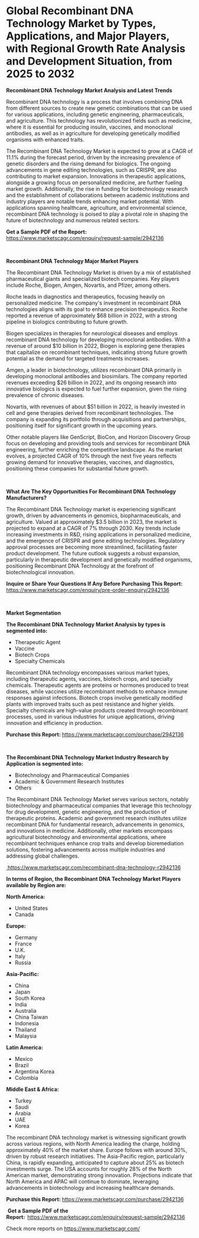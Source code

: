 <p><h1>Global Recombinant DNA Technology Market by Types, Applications, and Major Players, with Regional Growth Rate Analysis and Development Situation, from 2025 to 2032</h1></p><p><strong>Recombinant DNA Technology Market Analysis and Latest Trends</strong></p>
<p><p>Recombinant DNA technology is a process that involves combining DNA from different sources to create new genetic combinations that can be used for various applications, including genetic engineering, pharmaceuticals, and agriculture. This technology has revolutionized fields such as medicine, where it is essential for producing insulin, vaccines, and monoclonal antibodies, as well as in agriculture for developing genetically modified organisms with enhanced traits.</p><p>The Recombinant DNA Technology Market is expected to grow at a CAGR of 11.1% during the forecast period, driven by the increasing prevalence of genetic disorders and the rising demand for biologics. The ongoing advancements in gene editing technologies, such as CRISPR, are also contributing to market expansion. Innovations in therapeutic applications, alongside a growing focus on personalized medicine, are further fueling market growth. Additionally, the rise in funding for biotechnology research and the establishment of collaborations between academic institutions and industry players are notable trends enhancing market potential. With applications spanning healthcare, agriculture, and environmental science, recombinant DNA technology is poised to play a pivotal role in shaping the future of biotechnology and numerous related sectors.</p></p>
<p><strong>Get a Sample PDF of the Report:&nbsp;</strong> <a href="https://www.marketscagr.com/enquiry/request-sample/2942136?utm_campaign=2822&utm_medium=2&utm_source=Github&utm_content=ia&utm_term=15032025&utm_id=recombinant-dna-technology">https://www.marketscagr.com/enquiry/request-sample/2942136</a></p>
<p>&nbsp;</p>
<p><strong>Recombinant DNA Technology Major Market Players</strong></p>
<p><p>The Recombinant DNA Technology Market is driven by a mix of established pharmaceutical giants and specialized biotech companies. Key players include Roche, Biogen, Amgen, Novartis, and Pfizer, among others. </p><p>Roche leads in diagnostics and therapeutics, focusing heavily on personalized medicine. The company's investment in recombinant DNA technologies aligns with its goal to enhance precision therapeutics. Roche reported a revenue of approximately $68 billion in 2022, with a strong pipeline in biologics contributing to future growth.</p><p>Biogen specializes in therapies for neurological diseases and employs recombinant DNA technology for developing monoclonal antibodies. With a revenue of around $10 billion in 2022, Biogen is exploring gene therapies that capitalize on recombinant techniques, indicating strong future growth potential as the demand for targeted treatments increases.</p><p>Amgen, a leader in biotechnology, utilizes recombinant DNA primarily in developing monoclonal antibodies and biosimilars. The company reported revenues exceeding $26 billion in 2022, and its ongoing research into innovative biologics is expected to fuel further expansion, given the rising prevalence of chronic diseases.</p><p>Novartis, with revenues of about $51 billion in 2022, is heavily invested in cell and gene therapies derived from recombinant technologies. The company is expanding its portfolio through acquisitions and partnerships, positioning itself for significant growth in the upcoming years.</p><p>Other notable players like GenScript, BioCon, and Horizon Discovery Group focus on developing and providing tools and services for recombinant DNA engineering, further enriching the competitive landscape. As the market evolves, a projected CAGR of 10% through the next five years reflects growing demand for innovative therapies, vaccines, and diagnostics, positioning these companies for substantial future growth.</p></p>
<p>&nbsp;</p>
<p><strong>What Are The Key Opportunities For Recombinant DNA Technology Manufacturers?</strong></p>
<p><p>The Recombinant DNA Technology market is experiencing significant growth, driven by advancements in genomics, biopharmaceuticals, and agriculture. Valued at approximately $3.5 billion in 2023, the market is projected to expand at a CAGR of 7% through 2030. Key trends include increasing investments in R&D, rising applications in personalized medicine, and the emergence of CRISPR and gene editing technologies. Regulatory approval processes are becoming more streamlined, facilitating faster product development. The future outlook suggests a robust expansion, particularly in therapeutic development and genetically modified organisms, positioning Recombinant DNA Technology at the forefront of biotechnological innovation.</p></p>
<p><strong>Inquire or Share Your Questions If Any Before Purchasing This Report:</strong> <a href="https://www.marketscagr.com/enquiry/pre-order-enquiry/2942136?utm_campaign=2822&utm_medium=2&utm_source=Github&utm_content=ia&utm_term=15032025&utm_id=recombinant-dna-technology">https://www.marketscagr.com/enquiry/pre-order-enquiry/2942136</a></p>
<p>&nbsp;</p>
<p><strong>Market Segmentation</strong></p>
<p><strong>The Recombinant DNA Technology Market Analysis by types is segmented into:</strong></p>
<p><ul><li>Therapeutic Agent</li><li>Vaccine</li><li>Biotech Crops</li><li>Specialty Chemicals</li></ul></p>
<p><p>Recombinant DNA technology encompasses various market types, including therapeutic agents, vaccines, biotech crops, and specialty chemicals. Therapeutic agents are proteins or hormones produced to treat diseases, while vaccines utilize recombinant methods to enhance immune responses against infections. Biotech crops involve genetically modified plants with improved traits such as pest resistance and higher yields. Specialty chemicals are high-value products created through recombinant processes, used in various industries for unique applications, driving innovation and efficiency in production.</p></p>
<p><strong>Purchase this Report:&nbsp;</strong><a href="https://www.marketscagr.com/purchase/2942136?utm_campaign=2822&utm_medium=2&utm_source=Github&utm_content=ia&utm_term=15032025&utm_id=recombinant-dna-technology">https://www.marketscagr.com/purchase/2942136</a></p>
<p>&nbsp;</p>
<p><strong>The Recombinant DNA Technology Market Industry Research by Application is segmented into:</strong></p>
<p><ul><li>Biotechnology and Pharmaceutical Companies</li><li>Academic & Government Research Institutes</li><li>Others</li></ul></p>
<p><p>The Recombinant DNA Technology Market serves various sectors, notably biotechnology and pharmaceutical companies that leverage this technology for drug development, genetic engineering, and the production of therapeutic proteins. Academic and government research institutes utilize recombinant DNA for fundamental research, advancements in genomics, and innovations in medicine. Additionally, other markets encompass agricultural biotechnology and environmental applications, where recombinant techniques enhance crop traits and develop bioremediation solutions, fostering advancements across multiple industries and addressing global challenges.</p></p>
<p><a href="https://www.marketscagr.com/recombinant-dna-technology-r2942136?utm_campaign=2822&utm_medium=2&utm_source=Github&utm_content=ia&utm_term=15032025&utm_id=recombinant-dna-technology">&nbsp;https://www.marketscagr.com/recombinant-dna-technology-r2942136</a></p>
<p><strong>In terms of Region, the Recombinant DNA Technology Market Players available by Region are:</strong></p>
<p>
    <p> <strong> North America: </strong>
        <ul>
            <li>United States</li>
            <li>Canada</li>
        </ul>
        </p> 
    <p> <strong> Europe: </strong>
        <ul>
            <li>Germany</li>
            <li>France</li>
            <li>U.K.</li>
            <li>Italy</li>
            <li>Russia</li>
        </ul>
        </p> 
    <p> <strong> Asia-Pacific: </strong>
        <ul>
            <li>China</li>
            <li>Japan</li>
            <li>South Korea</li>
            <li>India</li>
            <li>Australia</li>
            <li>China Taiwan</li>
            <li>Indonesia</li>
            <li>Thailand</li>
            <li>Malaysia</li>
        </ul>
        </p> 
    <p> <strong> Latin America: </strong>
        <ul>
            <li>Mexico</li>
            <li>Brazil</li>
            <li>Argentina Korea</li>
            <li>Colombia</li>
        </ul>
        </p> 
    <p> <strong> Middle East & Africa: </strong>
        <ul>
            <li>Turkey</li>
            <li>Saudi</li>
            <li>Arabia</li>
            <li>UAE</li>
            <li>Korea</li>
        </ul>
    </p>
    </p>
<p><p>The recombinant DNA technology market is witnessing significant growth across various regions, with North America leading the charge, holding approximately 40% of the market share. Europe follows with around 30%, driven by robust research initiatives. The Asia-Pacific region, particularly China, is rapidly expanding, anticipated to capture about 25% as biotech investments surge. The USA accounts for roughly 28% of the North American market, demonstrating strong innovation. Projections indicate that North America and APAC will continue to dominate, leveraging advancements in biotechnology and increasing healthcare demands.</p></p>
<p><strong>Purchase this Report: </strong><a href="https://www.marketscagr.com/purchase/2942136?utm_campaign=2822&utm_medium=2&utm_source=Github&utm_content=ia&utm_term=15032025&utm_id=recombinant-dna-technology">https://www.marketscagr.com/purchase/2942136</a></p>
<p>&nbsp;<strong>Get a Sample PDF of the Report:&nbsp;&nbsp;</strong><a href="https://www.marketscagr.com/enquiry/request-sample/2942136?utm_campaign=2822&utm_medium=2&utm_source=Github&utm_content=ia&utm_term=15032025&utm_id=recombinant-dna-technology">https://www.marketscagr.com/enquiry/request-sample/2942136</a></p>
<p><strong></strong></p>
<p>Check more reports on <a href="https://www.marketscagr.com/?utm_campaign=2822&utm_medium=2&utm_source=Github&utm_content=ia&utm_term=15032025&utm_id=recombinant-dna-technology">https://www.marketscagr.com/</a></p>